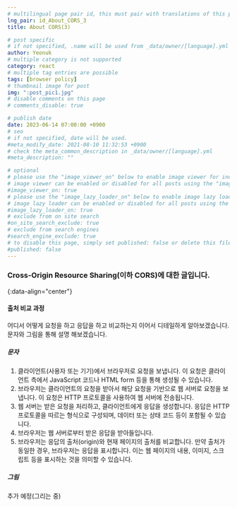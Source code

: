 ```yaml
---
# multilingual page pair id, this must pair with translations of this page. (This name must be unique)
lng_pair: id_About_CORS_3
title: About CORS(3)

# post specific
# if not specified, .name will be used from _data/owner/[language].yml
author: Yeonuk
# multiple category is not supported
category: react
# multiple tag entries are possible
tags: [browser policy]
# thumbnail image for post
img: ":post_pic1.jpg"
# disable comments on this page
# comments_disable: true

# publish date
date: 2023-06-14 07:00:00 +0900
# seo
# if not specified, date will be used.
#meta_modify_date: 2021-08-10 11:32:53 +0900
# check the meta_common_description in _data/owner/[language].yml
#meta_description: ""

# optional
# please use the "image_viewer_on" below to enable image viewer for individual pages or posts (_posts/ or [language]/_posts folders).
# image viewer can be enabled or disabled for all posts using the "image_viewer_posts: true" setting in _data/conf/main.yml.
#image_viewer_on: true
# please use the "image_lazy_loader_on" below to enable image lazy loader for individual pages or posts (_posts/ or [language]/_posts folders).
# image lazy loader can be enabled or disabled for all posts using the "image_lazy_loader_posts: true" setting in _data/conf/main.yml.
#image_lazy_loader_on: true
# exclude from on site search
#on_site_search_exclude: true
# exclude from search engines
#search_engine_exclude: true
# to disable this page, simply set published: false or delete this file
#published: false
---
```


<!-- outline-start -->

### Cross-Origin Resource Sharing(이하 CORS)에 대한 글입니다.

{:data-align="center"}

<!-- outline-end -->

#### 출처 비교 과정

어디서 어떻게 요청을 하고 응답을 하고 비교하는지 이어서 디테일하게 알아보겠습니다.
문자와 그림을 통해 설명 해보겠습니다.

##### 문자

1. 클라이언트(사용자 또는 기기)에서 브라우저로 요청을 보냅니다. 이 요청은 클라이언트 측에서 JavaScript 코드나 HTML form 등을 통해 생성될 수 있습니다.
2. 브라우저는 클라이언트의 요청을 받아서 해당 요청을 기반으로 웹 서버로 요청을 보냅니다. 이 요청은 HTTP 프로토콜을 사용하여 웹 서버에 전송됩니다.
3. 웹 서버는 받은 요청을 처리하고, 클라이언트에게 응답을 생성합니다. 응답은 HTTP 프로토콜을 따르는 형식으로 구성되며, 데이터 또는 상태 코드 등이 포함될 수 있습니다.
4. 브라우저는 웹 서버로부터 받은 응답을 받아들입니다.
5. 브라우저는 응답의 출처(origin)와 현재 페이지의 출처를 비교합니다. 만약 출처가 동일한 경우, 브라우저는 응답을 표시합니다. 이는 웹 페이지의 내용, 이미지, 스크립트 등을 표시하는 것을 의미할 수 있습니다.

##### 그림

추가 예정(그리는 중)
